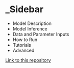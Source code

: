 # \_Sidebar

* Model Description
* Model Inference
* Data and Parameter Inputs
* How to Run
* Tutorials
* Advanced

[Link to this repository](https://www.github.com/HopkinsIDD/COVIDScenarioPipeline)
